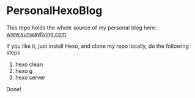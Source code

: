 # PersonalHexoBlog

This repo holds the whole source of my personal blog here: www.sunwayliving.com

If you like it, just install Hexo, and clone my repo locally, do the following steps

1. hexo clean
2. hexo g
3. hexo server

Done!
